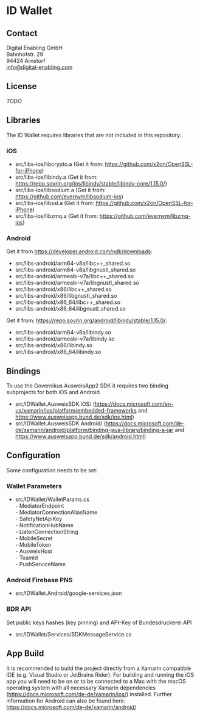 # ID Wallet

## Contact
Digital Enabling GmbH  
Bahnhofstr. 29  
94424 Arnstorf  
info@digital-enabling.com  

## License

_TODO_

## Libraries

The ID Wallet requires libraries that are not included in this repository:

### iOS
- src/libs-ios/libcrypto.a (Get it from: https://github.com/x2on/OpenSSL-for-iPhone)
- src/libs-ios/libindy.a (Get it from: https://repo.sovrin.org/ios/libindy/stable/libindy-core/1.15.0/)
- src/libs-ios/libsodium.a (Get it from: https://github.com/evernym/libsodium-ios)
- src/libs-ios/libssl.a (Get it from: https://github.com/x2on/OpenSSL-for-iPhone)
- src/libs-ios/libzmq.a (Get it from: https://github.com/evernym/libzmq-ios)

### Android

Get it from https://developer.android.com/ndk/downloads:
- src/libs-android/arm64-v8a/libc++_shared.so
- src/libs-android/arm64-v8a/libgnustl_shared.so
- src/libs-android/armeabi-v7a/libc++_shared.so
- src/libs-android/armeabi-v7a/libgnustl_shared.so
- src/libs-android/x86/libc++_shared.so
- src/libs-android/x86/libgnustl_shared.so
- src/libs-android/x86_64/libc++_shared.so
- src/libs-android/x86_64/libgnustl_shared.so

Get it from: https://repo.sovrin.org/android/libindy/stable/1.15.0/:
- src/libs-android/arm64-v8a/libindy.so
- src/libs-android/armeabi-v7a/libindy.so
- src/libs-android/x86/libindy.so
- src/libs-android/x86_64/libindy.so

## Bindings
To use the Governikus AusweisApp2 SDK it requires two binding subprojects for both iOS and Android.
- src/IDWallet.AusweisSDK.iOS/ (https://docs.microsoft.com/en-us/xamarin/ios/platform/embedded-frameworks and https://www.ausweisapp.bund.de/sdk/ios.html)
- src/IDWallet.AusweisSDK.Android/ (https://docs.microsoft.com/de-de/xamarin/android/platform/binding-java-library/binding-a-jar and https://www.ausweisapp.bund.de/sdk/android.html)

## Configuration
Some configuration needs to be set:

### Wallet Parameters
- src/IDWallet/WalletParams.cs  
      - MediatorEndpoint  
      - MediatorConnectionAliasName  
      - SafetyNetApiKey  
      - NotificationHubName  
      - ListenConnectionString  
      - MobileSecret  
      - MobileToken  
      - AusweisHost  
	  - TeamId  
	  - PushServiceName  

### Android Firebase PNS
- src/IDWallet.Android/google-services.json

### BDR API
Set public keys hashes (key pinning) and API-Key of Bundesdruckerei API
- src/IDWallet/Services/SDKMessageService.cs

## App Build
It is recommended to build the project directly from a Xamarin compatible IDE (e.g. Visual Studio or JetBrains Rider). For building and running the iOS app you will need to be on or to be connected to a Mac with the macOS operating system with all necessary Xamarin dependencies (https://docs.microsoft.com/de-de/xamarin/ios/) installed.
Further information for Android can also be found here: https://docs.microsoft.com/de-de/xamarin/android/
